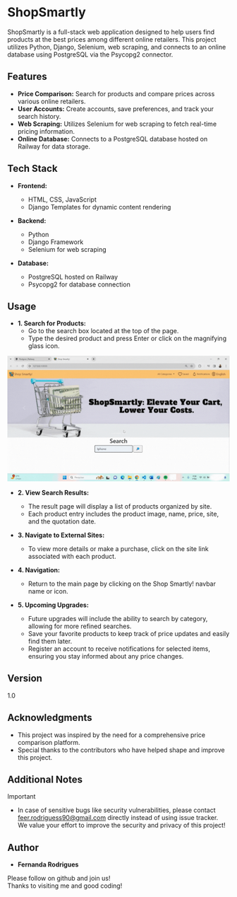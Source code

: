 # ShopSmartly

ShopSmartly is a full-stack web application designed to help users find products at the best prices among different online retailers. 
This project utilizes Python, Django, Selenium, web scraping, and connects to an online database using PostgreSQL via the Psycopg2 connector.

## Features

- **Price Comparison:** Search for products and compare prices across various online retailers.
- **User Accounts:** Create accounts, save preferences, and track your search history.
- **Web Scraping:** Utilizes Selenium for web scraping to fetch real-time pricing information.
- **Online Database:** Connects to a PostgreSQL database hosted on Railway for data storage.

## Tech Stack

- **Frontend:**
  - HTML, CSS, JavaScript
  - Django Templates for dynamic content rendering
  
- **Backend:**
  - Python
  - Django Framework
  - Selenium for web scraping
  
- **Database:**
  - PostgreSQL hosted on Railway
  - Psycopg2 for database connection

## Usage

 - **1. Search for Products:**
   - Go to the search box located at the top of the page.
   - Type the desired product and press Enter or click on the magnifying glass icon.

![Menu_image](https://github.com/feer-rodriguess90/ShopSmartlyFrontEnd/blob/main/Image/Video2gif.gif)
 
 - **2. View Search Results:** 
   - The result page will display a list of products organized by site.
   - Each product entry includes the product image, name, price, site, and the quotation date.

  - **3. Navigate to External Sites:**
    - To view more details or make a purchase, click on the site link associated with each product.
      
  - **4. Navigation:**  
    - Return to the main page by clicking on the Shop Smartly! navbar name or icon.
  
  - **5. Upcoming Upgrades:**
    - Future upgrades will include the ability to search by category, allowing for more refined searches.
    - Save your favorite products to keep track of price updates and easily find them later.
    - Register an account to receive notifications for selected items, ensuring you stay informed about any price changes.

## Version 

1.0

## Acknowledgments

- This project was inspired by the need for a comprehensive price comparison platform.
- Special thanks to the contributors who have helped shape and improve this project.

## Additional Notes
> [!IMPORTANT]
> - In case of sensitive bugs like security vulnerabilities, please contact <br />
    feer.rodriguess90@gmail.com directly instead of using issue tracker. <br />
    We value your effort to improve the security and privacy of this project! <br />

## Author

*  **Fernanda Rodrigues**

Please follow on github and join us! <br />
Thanks to visiting me and good coding!
